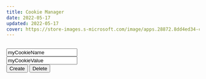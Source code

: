 ```yaml
---
title: Cookie Manager
date: 2022-05-17
updated: 2022-05-17
cover: https://store-images.s-microsoft.com/image/apps.28872.8dd4ed34-c7e6-4db8-98a0-8cd9e20d9591.0411b632-2a2b-4261-ade2-cefaa5df77f9.df01a2ac-e2bd-4805-a4e3-58375d1ee1df
---
```


<link rel="stylesheet" href="https://rawcdn.githack.com/dimaslanjaka/Web-Manajemen/4d9a447b85532706cee3f4a47e8c6c7a07fee607/css/bootstrap-4.5-wrapper.css" />
<div class="container h-100 m-5" id="bootstrap-wrapper">
  <div class="row mb-2">
    <pre id="allcookies" class=""></pre>
  </div>
  <div class="row h-100 justify-content-center align-items-center">
    <form action="#create" id="create" class="form-inline col-12">
      <div class="form-group mb-2">
        <input type="text" class="form-control" placeholder="cookie name" value="myCookieName" name="name" id="cookie-name">
      </div>
      <div class="form-group mx-sm-3 mb-2">
        <input type="text" class="form-control" placeholder="cookie value" value="myCookieValue" name="value" id="cookie-value">
      </div>
      <div class="btn-group mx-sm-3 mb-2">
        <button class="btn btn-primary" type="submit">Create</button>
        <button class="btn btn-danger" type="button" id="deleteAllCookie">Delete</button>
      </div>
    </form>
  </div>
</div>
<script src="https://cdnjs.cloudflare.com/ajax/libs/jquery/3.5.1/jquery.min.js"></script>
<script src="https://raw.githack.com/dimaslanjaka/smartform/master/dist/release/bundle.js"></script>
<script src="cookie.js"></script>